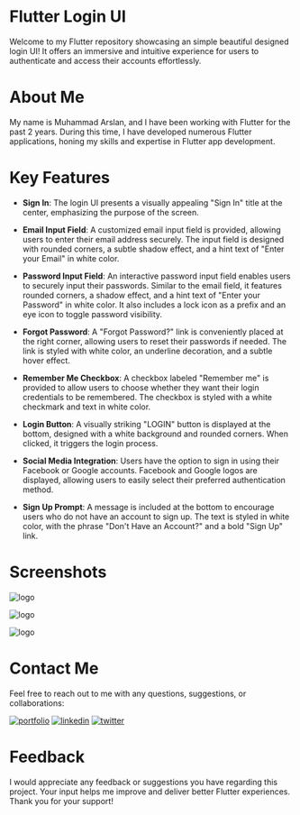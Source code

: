 
# Flutter Login UI

Welcome to my Flutter repository showcasing an simple beautiful designed login UI! It offers an immersive and intuitive experience for users to authenticate and access their accounts effortlessly.

# About Me

My name is Muhammad Arslan, and I have been working with Flutter for the past 2 years. During this time, I have developed numerous Flutter applications, honing my skills and expertise in Flutter app development.

# Key Features

- **Sign In**: The login UI presents a visually appealing "Sign In" title at the center, emphasizing the purpose of the screen.

- **Email Input Field**: A customized email input field is provided, allowing users to enter their email address securely. The input field is designed with rounded corners, a subtle shadow effect, and a hint text of "Enter your Email" in white color.

- **Password Input Field**: An interactive password input field enables users to securely input their passwords. Similar to the email field, it features rounded corners, a shadow effect, and a hint text of "Enter your Password" in white color. It also includes a lock icon as a prefix and an eye icon to toggle password visibility.

- **Forgot Password**: A "Forgot Password?" link is conveniently placed at the right corner, allowing users to reset their passwords if needed. The link is styled with white color, an underline decoration, and a subtle hover effect.

- **Remember Me Checkbox**: A checkbox labeled "Remember me" is provided to allow users to choose whether they want their login credentials to be remembered. The checkbox is styled with a white checkmark and text in white color.

- **Login Button**: A visually striking "LOGIN" button is displayed at the bottom, designed with a white background and rounded corners. When clicked, it triggers the login process.

- **Social Media Integration**: Users have the option to sign in using their Facebook or Google accounts. Facebook and Google logos are displayed, allowing users to easily select their preferred authentication method.

- **Sign Up Prompt**: A message is included at the bottom to encourage users who do not have an account to sign up. The text is styled in white color, with the phrase "Don't Have an Account?" and a bold "Sign Up" link.


# Screenshots

![logo](https://github.com/arslandev97/flutter-login-ui/blob/main/images/Screenshots/01.jpg)

![logo](https://github.com/arslandev97/flutter-login-ui/blob/main/images/Screenshots/02.jpg)

![logo](https://github.com/arslandev97/flutter-login-ui/blob/main/images/Screenshots/03.jpg)

# Contact Me

Feel free to reach out to me with any questions, suggestions, or collaborations:

[![portfolio](https://img.shields.io/badge/my_portfolio-000?style=for-the-badge&logo=ko-fi&logoColor=white)](https://facebook.com/mrarslanusuf)
[![linkedin](https://img.shields.io/badge/linkedin-0A66C2?style=for-the-badge&logo=linkedin&logoColor=white)](https://www.linkedin.com/arslandev97)
[![twitter](https://img.shields.io/badge/twitter-1DA1F2?style=for-the-badge&logo=twitter&logoColor=white)](https://twitter.com/arslanyousafsay)

# Feedback
I would appreciate any feedback or suggestions you have regarding this project. Your input helps me improve and deliver better Flutter experiences. Thank you for your support!
